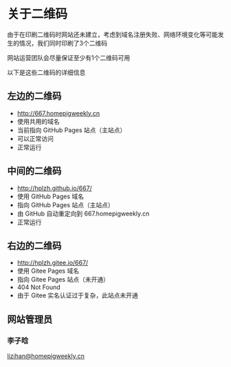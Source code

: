 # 关于二维码

由于在印刷二维码时网站还未建立，考虑到域名注册失败、网络环境变化等可能发生的情况，我们同时印刷了3个二维码

网站运营团队会尽量保证至少有1个二维码可用

以下是这些二维码的详细信息

## 左边的二维码

- http://667.homepigweekly.cn
- 使用共用的域名
- 当前指向 GitHub Pages 站点（主站点）
- 可以正常访问
- 正常运行

## 中间的二维码

- http://hplzh.github.io/667/
- 使用 GitHub Pages 域名
- 指向 GitHub Pages 站点（主站点）
- 由 GitHub 自动重定向到 667.homepigweekly.cn
- 正常运行

## 右边的二维码

- http://hplzh.gitee.io/667/
- 使用 Gitee Pages 域名
- 指向 Gitee Pages 站点（未开通）
- 404 Not Found
- 由于 Gitee 实名认证过于复杂，此站点未开通

## 网站管理员

### 李子晗

<lizihan@homepigweekly.cn>
